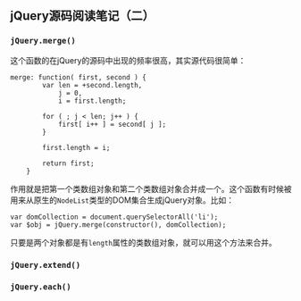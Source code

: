 ## jQuery源码阅读笔记（二）

### `jQuery.merge()`

这个函数的在jQuery的源码中出现的频率很高，其实源代码很简单：

````
merge: function( first, second ) {
		var len = +second.length,
			j = 0,
			i = first.length;

		for ( ; j < len; j++ ) {
			first[ i++ ] = second[ j ];
		}

		first.length = i;

		return first;
	}

````

作用就是把第一个类数组对象和第二个类数组对象合并成一个。这个函数有时候被用来从原生的`NodeList`类型的DOM集合生成jQuery对象。比如：

```
var domCollection = document.querySelectorAll('li');
var $obj = jQuery.merge(constructor(), domCollection);
```

只要是两个对象都是有`length`属性的类数组对象，就可以用这个方法来合并。

### `jQuery.extend()`

### `jQuery.each()`